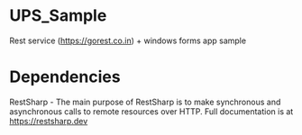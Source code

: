 # UPS_Sample
Rest service (https://gorest.co.in) + windows forms app sample


# Dependencies
RestSharp - The main purpose of RestSharp is to make synchronous and asynchronous calls to remote resources over HTTP. Full documentation is at https://restsharp.dev
